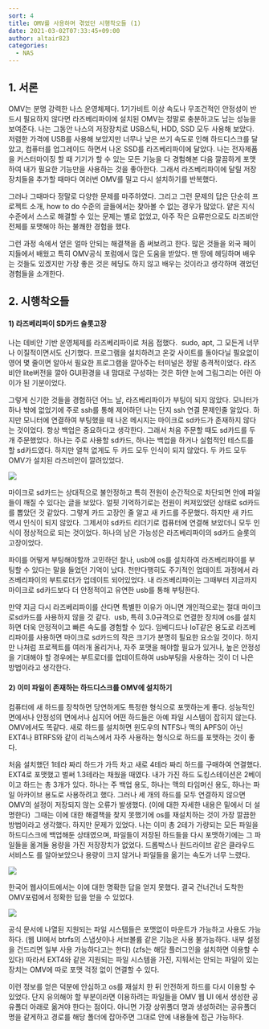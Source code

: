 ```yaml
---
sort: 4
title: OMV를 사용하며 겪었던 시행착오들 (1)
date: 2021-03-02T07:33:45+09:00
author: altair823
categories:
  - NAS
---
```

## 1. 서론

OMV는 분명 강력한 나스 운영체제다. 1기가비트 이상 속도나 무조건적인 안정성이 반드시 필요하지 않다면 라즈베리파이에 설치된 OMV는 정말로 충분하고도 남는 성능을 보여준다. 나는 그동안 나스의 저장장치로 USB스틱, HDD, SSD 모두 사용해 보았다. 저렴한 가격에 USB를 사용해 보았지만 너무나 낮은 쓰기 속도로 인해 하드디스크를 달았고, 컴퓨터를 업그레이드 하면서 나온 SSD를 라즈베리파이에 달았다. 나는 전자제품을 커스터마이징 할 때 기기가 할 수 있는 모든 기능을 다 경험해본 다음 깔끔하게 포맷하여 내가 필요한 기능만을 사용하는 것을 좋아한다. 그래서 라즈베리파이에 달릴 저장장치들을 추가할 때마다 여러번 OMV를 밀고 다시 설치하기를 반복했다.

그러나 그때마다 정말로 다양한 문제를 마주하였다. 그리고 그런 문제의 답은 단순히 프로젝트 소개, how to do 수준의 글들에서는 찾아볼 수 없는 경우가 많았다. 얕은 지식 수준에서 스스로 해결할 수 있는 문제는 별로 없었고, 아주 작은 요류만으로도 라즈비안 전체를 포맷해야 하는 불쾌한 경험을 했다.

그런 과정 속에서 얻은 얼마 안되는 해결책을 좀 써보려고 한다. 많은 것들을 외국 페이지들에서 배웠고 특히 OMV공식 포럼에서 많은 도움을 받았다. 맨 땅에 헤딩하며 배우는 것들도 있겠지만 가장 좋은 것은 헤딩도 하지 않고 배우는 것이라고 생각하며 겪었던 경험들을 소개한다.

## 2. 시행착오들

#### 1) 라즈베리파이 SD카드 슬롯고장

나는 데비안 기반 운영체제를 라즈베리파이로 처음 접했다.  sudo, apt, 그 모든게 너무나 이질적이면서도 신기했다. 프로그램을 설치하려고 온갖 사이트를 돌아다닐 필요없이 영어 몇 줄이면 알아서 필요한 프로그램을 깔아주는 터미널은 정말 충격적이었다. 라즈비안 lite버전을 깔아 GUI환경을 내 맘대로 구성하는 것은 하얀 눈에 그림그리는 어린 아이가 된 기분이었다.

그렇게 신기한 것들을 경험하던 어느 날, 라즈베리파이가 부팅이 되지 않았다. 모니터가 하나 밖에 없었기에 주로 ssh를 통해 제어하던 나는 단지 ssh 연결 문제인줄 알았다. 하지만 모니터에 연결하여 부팅했을 때 나온 메시지는 마이크로 sd카드가 존재하지 않다는 것이었다. 항상 백업은 중요하다고 생각한다. 그래서 처음 주문할 때도 sd카드를 두 개 주문했었다. 하나는 주로 사용할 sd카드, 하나는 백업을 하거나 실험적인 테스트를 할 sd카드였다. 하지만 얼척 없게도 두 카드 모두 인식이 되지 않았다. 두 카드 모두 OMV가 설치된 라즈비안이 깔려있었다.

<img src="https://user-images.githubusercontent.com/46125008/123520644-98da4780-d6ec-11eb-9ef5-570e68c41aeb.jpg">

마이크로 sd카드는 상대적으로 불안정하고 특히 전원이 순간적으로 차단되면 안에 파일들이 깨질 수 있다는 글을 보았다. 얼핏 기억하기로는 전원이 켜져있었던 상태로 sd카드를 뽑았던 것 같았다. 그렇게 카드 고장인 줄 알고 새 카드를 주문했다. 하지만 새 카드 역시 인식이 되지 않았다. 그제서야 sd카드 리더기로 컴퓨터에 연결해 보았더니 모두 인식이 정상적으로 되는 것이었다. 하나의 남은 가능성은 라즈베리파이의 sd카드 슬롯의 고장이었다.

파이를 어떻게 부팅해야할까 고민하던 찰나, usb에 os를 설치하여 라즈베리파이를 부팅할 수 있다는 말을 들었던 기억이 났다. 천만다행히도 주기적인 업데이트 과정에서 라즈베리파이의 부트로더가 업데이트 되어있었다. 내 라즈베리파이는 그때부터 지금까지 마이크로 sd카드보다 더 안정적이고 유연한 usb를 통해 부팅한다.

만약 지금 다시 라즈베리파이를 산다면 특별한 이유가 아니면 개인적으로는 절대 마이크로sd카드를 사용하지 않을 것 같다.  usb, 특히 3.0규격으로 연결한 장치에 os를 설치하면 더욱 안정적이고 빠른 속도를 경험할 수 있다. 임베디드나 IoT같은 용도로 라즈베리파이를 사용하면 마이크로 sd카드의 작은 크기가 분명히 필요한 요소일 것이다. 하지만 나처럼 프로젝트를 여러개 올리거나, 자주 포맷을 해야할 필요가 있거나, 높은 안정성을 기대해야 할 경우에는 부트로더를 업데이트하여 usb부팅을 사용하는 것이 더 나은 방법이라고 생각한다.

#### 2) 이미 파일이 존재하는 하드디스크를 OMV에 설치하기

컴퓨터에 새 하드를 장착하면 당연하게도 특정한 형식으로 포맷하는게 좋다. 성능적인 면에서나 안정성의 면에서나 심지어 어떤 하드들은 아예 파일 시스템이 잡히지 않는다. OMV에서도 똑같다. 새로 하드를 설치하면 윈도우의 NTFS나 맥의 APFS이 아닌 EXT4나 BTRFS와 같이 리눅스에서 자주 사용하는 형식으로 하드를 포맷하는 것이 좋다.

처음 설치했던 1테라 짜리 하드가 가득 차고 새로 4테라 짜리 하드를 구매하여 연결했다. EXT4로 포맷했고 벌써 1.3테라는 채웠을 때였다. 내가 가진 하드 도킹스테이션은 2베이이고 하드는 총 3개가 있다. 하나는 주 백업 용도, 하나는 맥의 타임머신 용도, 하나는 파일 아카이브 용도로 사용하려고 했다. 그러나 세 개의 하드를 모두 연결하지 않으면 OMV의 설정이 저장되지 않는 오류가 발생했다. (이에 대한 자세한 내용은 밑에서 더 설명한다)  그때는 이에 대한 해결책을 찾지 못했기에 os를 재설치하는 것이 가장 깔끔한 방법이라고 생각했다. 하지만 문제가 있었다. 나는 이미 총 2테가 가량되는 모든 파일을 하드디스크에 백업해둔 상태였으며, 파일들이 저장된 하드들을 다시 포맷하기에는 그 파일들을 옮겨둘 용량을 가진 저장장치가 없었다. 드롭박스나 원드라이브 같은 클라우드 서비스도 를 알아보았으나 용량이 크지 않거나 파일들을 옮기는 속도가 너무 느렸다.

<img src="https://user-images.githubusercontent.com/46125008/123520646-9972de00-d6ec-11eb-88eb-c25fb77c1450.png">

한국어 웹사이트에서는 이에 대한 명확한 답을 얻지 못했다. 결국 건너건너 도착한 OMV포럼에서 정확한 답을 얻을 수 있었다.

<img src="https://user-images.githubusercontent.com/46125008/123520647-9972de00-d6ec-11eb-9771-f35307ec951b.png"> 

공식 문서에 나열된 지원되는 파일 시스템들은 포맷없이 마운트가 가능하고 사용도 가능하다. (웹 UI에서 btrfs의 스냅샷이나 서브볼륨 같은 기능은 사용 불가능하다. 내부 설정을 건드리면 일부 사용 가능하다고는 한다) (zfs는 해당 플러그인을 설치하면 이용할 수 있다) 따라서 EXT4와 같은 지원되는 파일 시스템을 가진, 지워서는 안되는 파일이 있는 장치는 OMV에 따로 포맷 걱정 없이 연결할 수 있다.

이런 정보를 얻은 덕분에 안심하고 os를 재설치 한 뒤 안전하게 하드를 다시 이용할 수 있었다. 단지 유의해야 할 부분이라면 이용하려는 파일들을 OMV 웹 UI 에서 생성한 공유폴더 아래로 옮겨야 한다는 점이다. 아니면 가장 상위폴더 명과 생성하려는 공유폴더 명을 같게하고 경로를 해당 폴더에 잡아주면 그대로 안에 내용들에 접근 가능하다.

&nbsp;